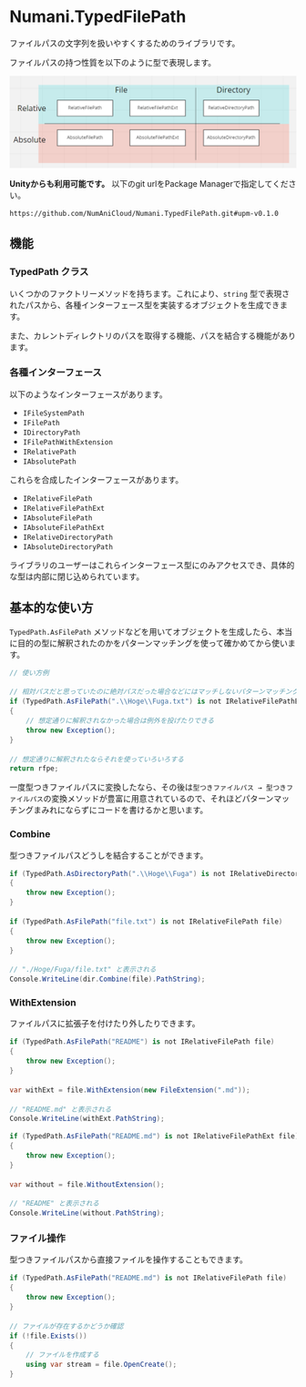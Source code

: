 # Numani.TypedFilePath

ファイルパスの文字列を扱いやすくするためのライブラリです。

ファイルパスの持つ性質を以下のように型で表現します。

![RelativeFilePath, RelativeFilePathExt, AbsoluteFilePath, AbsoluteFilePathExt, RelativeDirectoryPath, AbsoluteDirectoryPath](Documents/types.png)

**Unityからも利用可能です。** 以下のgit urlをPackage Managerで指定してください。
```
https://github.com/NumAniCloud/Numani.TypedFilePath.git#upm-v0.1.0
```

## 機能

### TypedPath クラス

いくつかのファクトリーメソッドを持ちます。これにより、`string` 型で表現されたパスから、各種インターフェース型を実装するオブジェクトを生成できます。

また、カレントディレクトリのパスを取得する機能、パスを結合する機能があります。

### 各種インターフェース

以下のようなインターフェースがあります。

- `IFileSystemPath`
- `IFilePath`
- `IDirectoryPath`
- `IFilePathWithExtension`
- `IRelativePath`
- `IAbsolutePath`

これらを合成したインターフェースがあります。

- `IRelativeFilePath`
- `IRelativeFilePathExt`
- `IAbsoluteFilePath`
- `IAbsoluteFilePathExt`
- `IRelativeDirectoryPath`
- `IAbsoluteDirectoryPath`

ライブラリのユーザーはこれらインターフェース型にのみアクセスでき、具体的な型は内部に閉じ込められています。

## 基本的な使い方

`TypedPath.AsFilePath` メソッドなどを用いてオブジェクトを生成したら、本当に目的の型に解釈されたのかをパターンマッチングを使って確かめてから使います。

```csharp
// 使い方例

// 相対パスだと思っていたのに絶対パスだった場合などにはマッチしないパターンマッチング
if (TypedPath.AsFilePath(".\\Hoge\\Fuga.txt") is not IRelativeFilePathExt rfpe)
{
    // 想定通りに解釈されなかった場合は例外を投げたりできる
    throw new Exception();
}

// 想定通りに解釈されたならそれを使っていろいろする
return rfpe;
```

一度型つきファイルパスに変換したなら、その後は`型つきファイルパス → 型つきファイルパス`の変換メソッドが豊富に用意されているので、それほどパターンマッチングまみれにならずにコードを書けるかと思います。

### Combine

型つきファイルパスどうしを結合することができます。

```csharp
if (TypedPath.AsDirectoryPath(".\\Hoge\\Fuga") is not IRelativeDirectoryPath dir)
{
    throw new Exception();
}

if (TypedPath.AsFilePath("file.txt") is not IRelativeFilePath file)
{
    throw new Exception();
}

// "./Hoge/Fuga/file.txt" と表示される
Console.WriteLine(dir.Combine(file).PathString);
```

### WithExtension

ファイルパスに拡張子を付けたり外したりできます。

```csharp
if (TypedPath.AsFilePath("README") is not IRelativeFilePath file)
{
    throw new Exception();
}

var withExt = file.WithExtension(new FileExtension(".md"));

// "README.md" と表示される
Console.WriteLine(withExt.PathString);
```

```csharp
if (TypedPath.AsFilePath("README.md") is not IRelativeFilePathExt file)
{
    throw new Exception();
}

var without = file.WithoutExtension();

// "README" と表示される
Console.WriteLine(without.PathString);
```

### ファイル操作

型つきファイルパスから直接ファイルを操作することもできます。

```csharp
if (TypedPath.AsFilePath("README.md") is not IRelativeFilePath file)
{
    throw new Exception();
}

// ファイルが存在するかどうか確認
if (!file.Exists())
{
    // ファイルを作成する
    using var stream = file.OpenCreate();
}
```